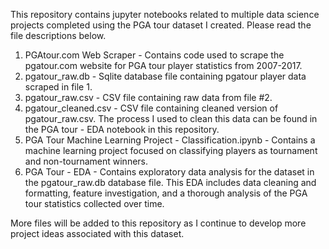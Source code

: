 This repository contains jupyter notebooks related to multiple data science projects completed using the PGA tour dataset I created. Please read the file descriptions below.

1. PGAtour.com Web Scraper - Contains code used to scrape the pgatour.com website for PGA tour player statistics from 2007-2017.
2. pgatour_raw.db - Sqlite database file containing pgatour player data scraped in file 1.
3. pgatour_raw.csv - CSV file containing raw data from file #2.
4. pgatour_cleaned.csv - CSV file containing cleaned version of pgatour_raw.csv. The process I used to clean this data can be found in the PGA tour - EDA notebook in this repository.
5. PGA Tour Machine Learning Project - Classification.ipynb - Contains a machine learning project focused on classifying players as tournament and non-tournament winners. 
6. PGA Tour - EDA - Contains exploratory data analysis for the dataset in the pgatour_raw.db database file. This EDA includes data cleaning and formatting, feature investigation, and a thorough analysis of the PGA tour statistics collected over time.



More files will be added to this repository as I continue to develop more project ideas associated with this dataset.
